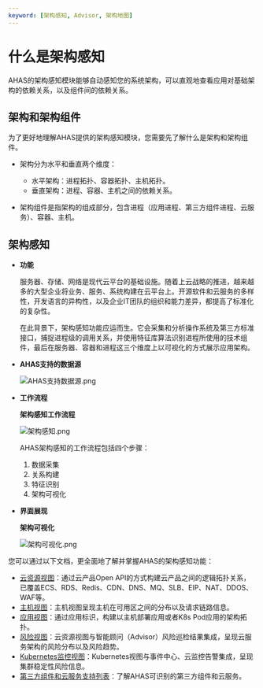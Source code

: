 ```yaml
---
keyword: [架构感知, Advisor, 架构地图]
---
```


# 什么是架构感知

AHAS的架构感知模块能够自动感知您的系统架构，可以直观地查看应用对基础架构的依赖关系，以及组件间的依赖关系。

## 架构和架构组件

为了更好地理解AHAS提供的架构感知模块，您需要先了解什么是架构和架构组件。

-   架构分为水平和垂直两个维度：

    -   水平架构：进程拓扑、容器拓扑、主机拓扑。
    -   垂直架构：进程、容器、主机之间的依赖关系。
-   架构组件是指架构的组成部分，包含进程（应用进程、第三方组件进程、云服务）、容器、主机。


## 架构感知

-   **功能**

    服务器、存储、网络是现代云平台的基础设施。随着上云战略的推进，越来越多的大型企业将业务、服务、系统构建在云平台上。开源软件和云服务的多样性，开发语言的异构性，以及企业IT团队的组织和能力差异，都提高了标准化的复杂性。

    在此背景下，架构感知功能应运而生。它会采集和分析操作系统及第三方标准接口，捕捉进程级的调用关系，并使用特征库算法识别进程所使用的技术组件，最后在服务器、容器和进程这三个维度上以可视化的方式展示应用架构。

-   **AHAS支持的数据源**

    ![AHAS支持数据源.png](https://static-aliyun-doc.oss-accelerate.aliyuncs.com/assets/img/zh-CN/5652698951/p134132.png)

-   **工作流程**

    **架构感知工作流程**

    ![架构感知.png](https://static-aliyun-doc.oss-accelerate.aliyuncs.com/assets/img/zh-CN/5652698951/p134125.png)

    AHAS架构感知的工作流程包括四个步骤：

    1.  数据采集
    2.  关系构建
    3.  特征识别
    4.  架构可视化
-   **界面展现**

    **架构可视化**

    ![架构可视化.png](https://static-aliyun-doc.oss-accelerate.aliyuncs.com/assets/img/zh-CN/5652698951/p134127.png)


您可以通过以下文档，更全面地了解并掌握AHAS的架构感知功能：

-   [云资源视图](/cn.zh-CN/故障演练/架构感知/架构地图/云资源视图.md)：通过云产品Open API的方式构建云产品之间的逻辑拓扑关系，已覆盖ECS、RDS、Redis、CDN、DNS、MQ、SLB、EIP、NAT、DDOS、WAF等。
-   [主机视图](/cn.zh-CN/故障演练/架构感知/架构地图/主机视图.md)：主机视图呈现主机在可用区之间的分布以及请求链路信息。
-   [应用视图](/cn.zh-CN/故障演练/架构感知/架构地图/应用视图.md)：通过应用标识，构建以主机部署应用或者K8s Pod应用的架构拓扑。
-   [风险视图](/cn.zh-CN/故障演练/架构感知/架构地图/风险视图.md)：云资源视图与智能顾问（Advisor）风险巡检结果集成，呈现云服务架构的风险分布以及风险趋势。
-   [Kubernetes监控视图](/cn.zh-CN/故障演练/架构感知/架构地图/Kubernetes监控视图.md)：Kubernetes视图与事件中心、云监控告警集成，呈现集群稳定性风险信息。
-   [第三方组件和云服务支持列表](/cn.zh-CN/故障演练/架构感知/参考信息/第三方组件和云服务支持列表.md)：了解AHAS可识别的第三方组件和云服务。

